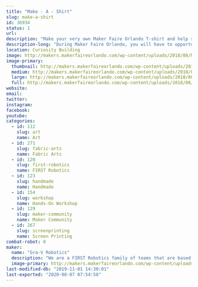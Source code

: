 ```yaml
---
title: "Make - A - Shirt"
slug: make-a-shirt
id: 36934
status: 1
url: 
description: "Make your very own Maker Faire Orlando T-shirt and help support local robotics teams in the process."
description-long: "During Maker Faire Orlando, you will have to opportunity to make your own screen printed t-shirt.  We will walk you through the process of setting up and screen printing your own shirt with this years Maker Faire Orlando art work."
location: Curiosity Building
image: http://makers.makerfaireorlando.com/wp-content/uploads/2018/08/Make-a-shirt-banner-1024x390.jpg
image-primary:
  thumbnail: http://makers.makerfaireorlando.com/wp-content/uploads/2018/08/Make-a-shirt-banner-150x150.jpg
  medium: http://makers.makerfaireorlando.com/wp-content/uploads/2018/08/Make-a-shirt-banner-300x114.jpg
  large: http://makers.makerfaireorlando.com/wp-content/uploads/2018/08/Make-a-shirt-banner-1024x390.jpg
  full: http://makers.makerfaireorlando.com/wp-content/uploads/2018/08/Make-a-shirt-banner.jpg
website: 
email: 
twitter: 
instagram: 
facebook: 
youtube: 
categories:
  - id: 112
    slug: art
    name: Art
  - id: 271
    slug: fabric-arts
    name: Fabric Arts
  - id: 120
    slug: first-robotics
    name: FIRST Robotics
  - id: 123
    slug: handmade
    name: Handmade
  - id: 154
    slug: workshop
    name: Hands-On Workshop
  - id: 129
    slug: maker-community
    name: Maker Community
  - id: 267
    slug: screenprinting
    name: Screen Printing
combat-robot: 0
maker:
  name: "Gra-V Robotics"
  description: "We are a FIRST Robotics family of teams that are based in Central Florida.  Our teams, we are open to students in grade K-12 from around Orlando who would like to participate in robotics.  Joins us and have fun #morethanrobots #5816pitcrew #gravtrain"
  image-primary: http://makers.makerfaireorlando.com/wp-content/uploads/2016/08/GRA-V-Standard-791x1024.png
last-modified-db: "2019-11-01 14:30:01"
last-exported: "2020-08-07 07:54:58"
---
```


